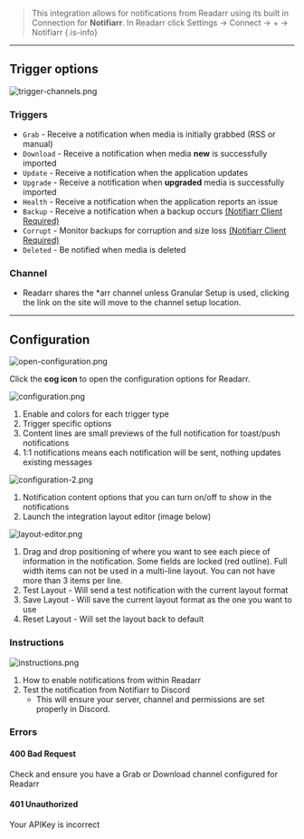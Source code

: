 > This integration allows for notifications from Readarr using its built in Connection for **Notifiarr**. In Readarr click Settings → Connect → <kb>+</kb> → Notifiarr
{.is-info}

---

## Trigger options

![trigger-channels.png](/readarr/trigger-channels.png)

### Triggers

- `Grab` - Receive a notification when media is initially grabbed (RSS or manual)
- `Download` - Receive a notification when media **new** is successfully imported
- `Update` - Receive a notification when the application updates
- `Upgrade` - Receive a notification when **upgraded** media is successfully imported
- `Health` - Receive a notification when the application reports an issue
- `Backup` - Receive a notification when a backup occurs [(Notifiarr Client Required)](/Client/Main)
- `Corrupt` - Monitor backups for corruption and size loss [(Notifiarr Client Required)](/Client/Main)
- `Deleted` - Be notified when media is deleted

### Channel

- Readarr shares the *arr channel unless Granular Setup is used, clicking the link on the site will move to the channel setup location.

---

## Configuration

![open-configuration.png](/readarr/open-configuration.png)

Click the **cog icon** to open the configuration options for Readarr.

![configuration.png](/readarr/configuration.png)

1. Enable and colors for each trigger type
1. Trigger specific options
1. Content lines are small previews of the full notification for toast/push notifications
1. 1:1 notifications means each notification will be sent, nothing updates existing messages

![configuration-2.png](/readarr/configuration-2.png)

1. Notification content options that you can turn on/off to show in the notifications
1. Launch the integration layout editor (image below)

![layout-editor.png](/readarr/layout-editor.png)

1. Drag and drop positioning of where you want to see each piece of information in the notification. Some fields are locked (red outline). Full width items can not be used in a multi-line layout. You can not have more than 3 items per line.
1. Test Layout - Will send a test notification with the current layout format
1. Save Layout - Will save the current layout format as the one you want to use
1. Reset Layout - Will set the layout back to default

### Instructions

![instructions.png](/readarr/instructions.png)

1. How to enable notifications from within Readarr
1. Test the notification from Notifiarr to Discord
    - This will ensure your server, channel and permissions are set properly in Discord.

### Errors

#### 400 Bad Request

Check and ensure you have a Grab or Download channel configured for Readarr

#### 401 Unauthorized

Your APIKey is incorrect
